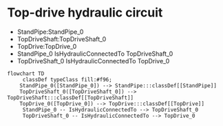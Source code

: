 # Top-drive hydraulic circuit
- StandPipe:StandPipe_0
- TopDriveShaft:TopDriveShaft_0
- TopDrive:TopDrive_0
- StandPipe_0 IsHydraulicConnectedTo TopDriveShaft_0
- TopDriveShaft_0 IsHydraulicConnectedTo TopDrive_0
```mermaid
flowchart TD
	 classDef typeClass fill:#f96;
	StandPipe_0([StandPipe_0]) --> StandPipe:::classDef[[StandPipe]]
	TopDriveShaft_0([TopDriveShaft_0]) --> TopDriveShaft:::classDef[[TopDriveShaft]]
	TopDrive_0([TopDrive_0]) --> TopDrive:::classDef[[TopDrive]]
	 StandPipe_0 -- IsHydraulicConnectedTo --> TopDriveShaft_0 
	 TopDriveShaft_0 -- IsHydraulicConnectedTo --> TopDrive_0 
```
